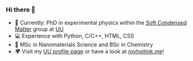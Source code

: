 ### Hi there 👋

- 🥼 Currently: PhD in experimental physics within the [Soft Condensed Matter](https://colloid.nl) group at [UU](https://uu.nl)
- 💻 Experience with Python, C/C++, HTML, CSS
- 🏫 MSc in Nanomaterials Science and BSc in Chemistry
- 🌍 Visit my [UU profile page](https://uu.nl/staff/LDHoitink) or have a look at [royhoitink.me](https://royhoitink.me)!
